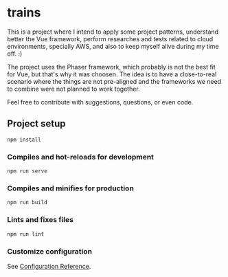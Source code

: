 # trains

This is a project where I intend to apply some project patterns, understand better the Vue framework, perform researches and tests related to cloud environments, specially AWS, and also to keep myself alive during my time off. :)

The project uses the Phaser framework, which probably is not the best fit for Vue, but that's why it was choosen. The idea is to have a close-to-real scenario where the things are not pre-aligned and the frameworks we need to combine were not planned to work together.

Feel free to contribute with suggestions, questions, or even code.

## Project setup
```
npm install
```

### Compiles and hot-reloads for development
```
npm run serve
```

### Compiles and minifies for production
```
npm run build
```

### Lints and fixes files
```
npm run lint
```

### Customize configuration
See [Configuration Reference](https://cli.vuejs.org/config/).
